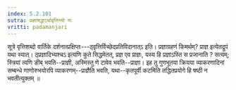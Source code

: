 ```yaml
---
index: 5.2.101
sutra: प्रज्ञाश्रद्धाऽर्चावृत्तिभ्यो णः
vritti: padamanjari
---
```


 सूत्रे वृत्तिशब्दो वार्तिके दर्शनात्प्रक्षिप्तः---ठ्वृत्तिर्विच्छेदप्रतिविदानात्ऽ इति। प्रज्ञाग्रहणं किमर्थम्? प्राज्ञ इत्येतद्रूपं यथा स्यात्। ठ्प्रज्ञादिभ्यश्चऽ इत्यणि कुते सिद्धमेतत्, प्रज्ञ एव प्राज्ञः, यस्य हि प्रज्ञाऽस्ति स प्रजानाति ? सत्यम्; स्त्रियां त्वणि ङीब् भवति--प्राज्ञी, अस्मिस्तु णे टावेव भवति--प्राज्ञा। इह तु गुणभूतया क्रियया व्याकरणादिनां सम्बन्धे णाणोरुभयोरपि व्याकरणम्--प्राज्ञैति भवति, यथा--कृतपूर्वी कटमिति तद्धितप्रयोगे हि षष्ठी न भवतीत्युक्तम् ॥